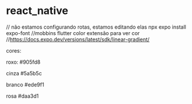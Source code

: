 # react_native
// não estamos configurando rotas, estamos editando elas
npx expo install expo-font
//mobbins
flutter color extensão para ver cor
//https://docs.expo.dev/versions/latest/sdk/linear-gradient/

cores:

roxo: #905fd8

cinza #5a5b5c

branco #ede9f1

rosa #daa3d1